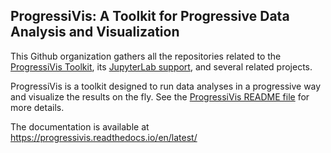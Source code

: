 ## ProgressiVis: A Toolkit for Progressive Data Analysis and Visualization

<!--

**Here are some ideas to get you started:**

🙋‍♀️ A short introduction - what is your organization all about?
🌈 Contribution guidelines - how can the community get involved?
👩‍💻 Useful resources - where can the community find your docs? Is there anything else the community should know?
🍿 Fun facts - what does your team eat for breakfast?
🧙 Remember, you can do mighty things with the power of [Markdown](https://docs.github.com/github/writing-on-github/getting-started-with-writing-and-formatting-on-github/basic-writing-and-formatting-syntax)
-->

This Github organization gathers all the repositories related to the [ProgressiVis Toolkit](https://github.com/progressivis/progressivis), its [JupyterLab support](https://github.com/progressivis/ipyprogressivis), and several related projects.

ProgressiVis is a toolkit designed to run data analyses in a progressive way and visualize the results on the fly. See the [ProgressiVis README file](https://github.com/progressivis/progressivis/blob/master/README.md) for more details.

The documentation is available at https://progressivis.readthedocs.io/en/latest/
